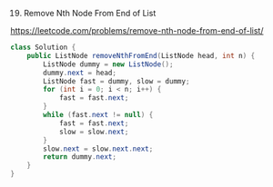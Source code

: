 19. Remove Nth Node From End of List

https://leetcode.com/problems/remove-nth-node-from-end-of-list/

```Java
class Solution {
    public ListNode removeNthFromEnd(ListNode head, int n) {
        ListNode dummy = new ListNode();
        dummy.next = head;
        ListNode fast = dummy, slow = dummy;
        for (int i = 0; i < n; i++) {
            fast = fast.next;
        }
        while (fast.next != null) {
            fast = fast.next;
            slow = slow.next;
        }
        slow.next = slow.next.next;
        return dummy.next;
    }
}
```